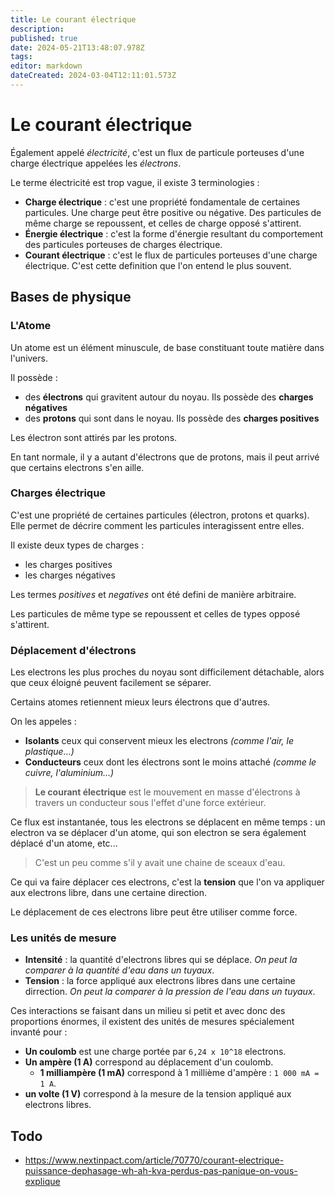 ```yaml
---
title: Le courant électrique
description: 
published: true
date: 2024-05-21T13:48:07.978Z
tags: 
editor: markdown
dateCreated: 2024-03-04T12:11:01.573Z
---
```


# Le courant électrique

Également appelé *électricité*, c'est un flux de particule porteuses d'une charge électrique appelées les *électrons*.

Le terme électricité est trop vague, il existe 3 terminologies :
- **Charge électrique** : c'est une propriété fondamentale de certaines particules. Une charge peut être positive ou négative. Des particules de même charge se repoussent, et celles de charge opposé s'attirent.
- **Énergie électrique** : c'est la forme d'énergie resultant du comportement des particules porteuses de charges électrique.
- **Courant électrique** : c'est le flux de particules porteuses d'une charge électrique. C'est cette definition que l'on entend le plus souvent.

## Bases de physique

### L'Atome

Un atome est un élément minuscule, de base constituant toute matière dans l'univers.

Il possède :
- des **électrons** qui gravitent autour du noyau. Ils possède des **charges négatives**
- des **protons** qui sont dans le noyau. Ils possède des **charges positives**

Les électron sont attirés par les protons.

En tant normale, il y a autant d'électrons que de protons, mais il peut arrivé que certains electrons s'en aille.

### Charges électrique

C'est une propriété de certaines particules (électron, protons et quarks). Elle permet de décrire comment les particules interagissent entre elles.

Il existe deux types de charges :
- les charges positives
- les charges négatives

Les termes *positives* et *negatives* ont été defini de manière arbitraire.

Les particules de même type se repoussent et celles de types opposé s'attirent.

### Déplacement d'électrons

Les electrons les plus proches du noyau sont difficilement détachable, alors que ceux éloigné peuvent facilement se séparer.

Certains atomes retiennent mieux leurs électrons que d'autres.

On les appeles :
- **Isolants** ceux qui conservent mieux les electrons *(comme l'air, le plastique...)*
- **Conducteurs** ceux dont les électrons sont le moins attaché *(comme le cuivre, l'aluminium...)*

> **Le courant électrique** est le mouvement en masse d'électrons à travers un conducteur sous l'effet d'une force extérieur.

Ce flux est instantanée, tous les electrons se déplacent en même temps : un electron va se déplacer d'un atome, qui son electron se sera également déplacé d'un atome, etc...

> C'est un peu comme s'il y avait une chaine de sceaux d'eau.

Ce qui va faire déplacer ces electrons, c'est la **tension** que l'on va appliquer aux electrons libre, dans une certaine direction.

Le déplacement de ces electrons libre peut être utiliser comme force.

### Les unités de mesure

- **Intensité** : la quantité d'electrons libres qui se déplace. *On peut la comparer à la quantité d'eau dans un tuyaux*.
- **Tension** : la force appliqué aux electrons libres dans une certaine dirrection. *On peut la comparer à la pression de l'eau dans un tuyaux*.

Ces interactions se faisant dans un milieu si petit et avec donc des proportions énormes, il existent des unités de mesures spécialement invanté pour :

- **Un coulomb** est une charge portée par `6,24 x 10^18` electrons.
- **Un ampère (1 A)** correspond au déplacement d'un coulomb.
  - **1 milliampère (1 mA)** correspond à 1 millième d'ampère : `1 000 mA = 1 A`.
- **un volte (1 V)** correspond à la mesure de la tension appliqué aux electrons libres.

## Todo

- <https://www.nextinpact.com/article/70770/courant-electrique-puissance-dephasage-wh-ah-kva-perdus-pas-panique-on-vous-explique>

